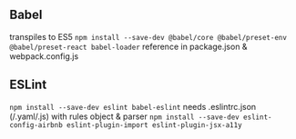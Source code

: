 ## Babel
transpiles to ES5
`npm install --save-dev @babel/core @babel/preset-env @babel/preset-react babel-loader`
reference in package.json & webpack.config.js

## ESLint
`npm install --save-dev eslint babel-eslint`
needs .eslintrc.json (/.yaml/.js) with rules object & parser
`npm install --save-dev eslint-config-airbnb eslint-plugin-import eslint-plugin-jsx-a11y`
